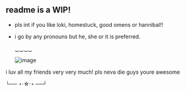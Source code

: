 ## readme is a WIP!

 - pls int if you like loki, homestuck, good omens or hannibal!!
 - 
     i go by any pronouns but he, she or it is preferred.

   ‿‿‿‿ 

   ![image](https://github.com/user-attachments/assets/da500027-c5f0-492e-be02-623bff6d5f50)

i luv all my friends very very much! pls neva die guys youre awesome

└── ⋆⋅☆⋅⋆ ──┘
